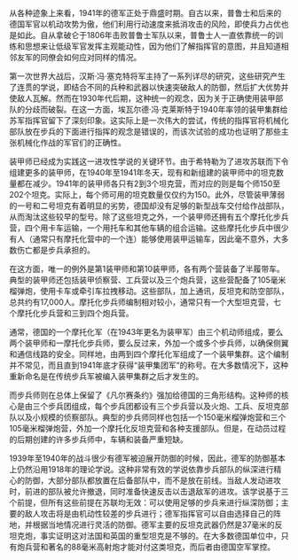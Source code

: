 从各种迹象上来看，1941年的德军正处于鼎盛时期。自古以来，普鲁士和后来的德国军官以机动攻势为傲，他们利用行动速度来抵消攻击的风险，即使兵力占优也是如此。自从拿破仑于1806年击败普鲁士军队以来，普鲁士人一直依靠统一的训练和思想来让低级军官发挥主观能动性，因为他们了解指挥官的意图，并且知道相邻友军的同僚会如何应对同样的情况。

第一次世界大战后，汉斯·冯·塞克特将军主持了一系列详尽的研究，这些研究产生了连贯的学说，即结合不同的兵种和武器以快速突破敌人的防御，然后扩大优势并使敌人瓦解。然而在1930年代后期，这种统一的观念，因为关于正确使用装甲部队的分歧而破裂。在这一方面，埃瓦尔德·冯·克莱斯特于1940年率领的装甲集群给苏军指挥官留下了深刻印象。这实际上是一次伟大的尝试，传统的指挥官将机械化部队放在步兵的下面进行指挥的观念是错误的，而该次试验的成功也证明了那些主张机械化作战的军官们的正确性。

装甲师已经成为实践这一进攻性学说的关键环节。由于希特勒为了进攻苏联而下令组建更多的装甲师，在1940年至1941年冬天，现有和新组建的装甲师中的坦克数量都在减少。1941年的装甲师各只有2到3个坦克营，而对应的则是每个师150至202个坦克。实际上，每个师可用的坦克数量仅仅约为150。此外，尽管装甲薄弱的一号和二号坦克有着明显的劣势，德国却没有足够的新型战车交付给作战部队，从而淘汰这些较早的型号。除了这些坦克之外，一个装甲师还拥有五个摩托化步兵营，四个用卡车运输，一个用托车和其他车辆的组合运输。这些摩托化步兵中很少有人（通常只有摩托化营中的一个连）能够使用装甲运输车，因此毫不意外，大多数伤亡都是步兵承担的。

在这方面，唯一的例外是第1装甲师和第10装甲师，各有两个营装备了半履带车。典型的装甲师还包括装甲侦察营、工兵营以及三个炮兵营，这些营配备了105毫米榴弹炮，使用卡车或牵引车拉拽移动。这些部队，加上通讯，反坦克和防空部队，总共约有17,000人。摩托化步兵师编制相对较小，通常只有一个大型坦克营，七个摩托化步兵营和三到四个炮兵营。

通常，德国的一个摩托化军（在1943年更名为装甲军）由三个机动师组成，要么两个装甲师和一摩托化步兵师，要么反过来，外加一个或多个步兵师，以确保侧翼和通信线路的安全。同样地，由两到四个摩托化军组成了一个装甲集群。这个编制并不常见，而且直到1941年底才获得“装甲集团军”的称号。在大多数情况下，这种重新命名是在传统步兵军被编入装甲集群之后才发生的。

而步兵师则在总体上保留了《凡尔赛条约》强加给德国的三角形结构。这种师的核心是由三个步兵团组成，每个步兵团都设有三个步兵营以及火炮、工兵、反坦克部队以及小规模的侦察部队。典型的步兵师同样也包括一个150毫米榴弹炮营和三个105毫米榴弹炮营，外加一个摩托化反坦克营和各种支援部队。但是，在动员过程的后期创建的许多步兵师中，车辆和装备严重短缺。

1939年至1940年的战斗很少有德军被迫展开防御的时候，因此，德军的防御基本上仍然沿用1918年的理论学说。这种非常有效的学说依靠步兵部队的纵深进行精心的防御，大部分部队都放置在后备部队中，而不是放在前线。当敌人发动进攻时，前进的部队被允许撤退，同时准备快速反击以击退敌军的进攻。该学说基于三个前提，但所有这些前提在苏联均无效：可以使用足够的步兵来进行纵深防御；主要的敌人攻击将是由机动性较差的步兵进行；德军指挥官可以自由选择自己的阵地，并根据当地情况进行灵活的防御。德军主要的反坦克武器仍然是37毫米的反坦克炮，事实证明这对法国和英国的重型坦克是不够的。在大多数德国单位中，只有炮兵营和著名的88毫米高射炮才能对付这类坦克，而后者由德国空军掌控。 
